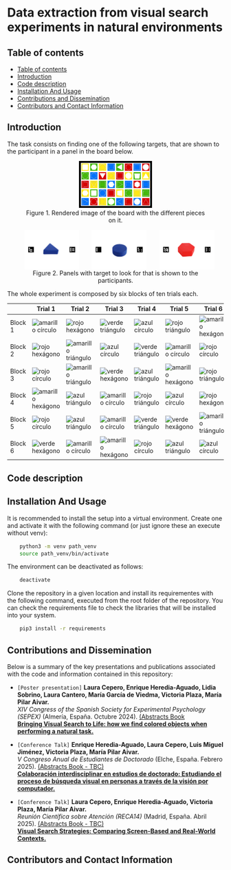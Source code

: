 <h1>Data extraction from visual search experiments in natural environments</h1>

## Table of contents
- [Table of contents](#table-of-contents)
- [Introduction](#introduction)
- [Code description](#code-description)
- [Installation And Usage](#installation-and-usage)
- [Contributions and Dissemination](#contributions-and-dissemination)
- [Contributors and Contact Information](#contributors-and-contact-information)

## Introduction

The task consists on finding one of the following targets, that are shown to the participant in a panel in the board below.

<div align="center"><figure>
  <img src="./media/TableroSinBordes.png" width="40%" />
  <figcaption>Figure 1. Rendered image of the board with the different pieces on it.</figcaption>
</figure></div>

<div align="center"><figure>
<div style="display: flex; gap: 30px;">
  <img src="./media/documentation/targets_carousel.gif" width="30%" />
  <img src="./media/documentation/targets_carousel_2.gif" width="30%" />
  <img src="./media/documentation/targets_carousel_3.gif" width="30%" />
</div>  <figcaption>Figure 2. Panels with target to look for that is shown to the participants.</figcaption>
</figure></div>

The whole experiment is composed by six blocks of ten trials each.



|           | Trial 1 | Trial 2 | Trial 3 | Trial 4 | Trial 5 | Trial 6 | Trial 7 | Trial 8 | Trial 9 | Trial 10 |
|-----------|----------|----------|----------|----------|----------|----------|----------|----------|----------|-----------|
| Block 1  | ![amarillo círculo](media/print_material/Estímulos_Imprimir/7.png) | ![rojo hexágono](media/print_material/Estímulos_Imprimir/3.png) | ![verde triángulo](media/print_material/Estímulos_Imprimir/10.png) | ![azul círculo](media/print_material/Estímulos_Imprimir/1.png) | ![rojo triángulo](media/print_material/Estímulos_Imprimir/5.png) | ![amarillo hexágono](media/print_material/Estímulos_Imprimir/8.png) | ![azul triángulo](media/print_material/Estímulos_Imprimir/2.png) | ![verde hexágono](media/print_material/Estímulos_Imprimir/9.png) | ![amarillo triángulo](media/print_material/Estímulos_Imprimir/6.png) | ![rojo círculo](media/print_material/Estímulos_Imprimir/4.png) |
| Block 2  | ![rojo hexágono](media/print_material/Estímulos_Imprimir/3.png) | ![amarillo triángulo](media/print_material/Estímulos_Imprimir/6.png) | ![azul círculo](media/print_material/Estímulos_Imprimir/1.png) | ![verde triángulo](media/print_material/Estímulos_Imprimir/10.png) | ![amarillo círculo](media/print_material/Estímulos_Imprimir/7.png) | ![rojo círculo](media/print_material/Estímulos_Imprimir/4.png) | ![azul triángulo](media/print_material/Estímulos_Imprimir/2.png) | ![amarillo hexágono](media/print_material/Estímulos_Imprimir/8.png) | ![rojo triángulo](media/print_material/Estímulos_Imprimir/5.png) | ![verde triángulo](media/print_material/Estímulos_Imprimir/10.png) |
| Block 3  | ![rojo círculo](media/print_material/Estímulos_Imprimir/4.png) | ![amarillo triángulo](media/print_material/Estímulos_Imprimir/6.png) | ![verde hexágono](media/print_material/Estímulos_Imprimir/9.png) | ![azul triángulo](media/print_material/Estímulos_Imprimir/2.png) | ![amarillo hexágono](media/print_material/Estímulos_Imprimir/8.png) | ![rojo triángulo](media/print_material/Estímulos_Imprimir/5.png) | ![azul círculo](media/print_material/Estímulos_Imprimir/1.png) | ![verde triángulo](media/print_material/Estímulos_Imprimir/10.png) | ![amarillo círculo](media/print_material/Estímulos_Imprimir/7.png) | ![azul triángulo](media/print_material/Estímulos_Imprimir/2.png) |
| Block 4  | ![amarillo hexágono](media/print_material/Estímulos_Imprimir/8.png) | ![azul triángulo](media/print_material/Estímulos_Imprimir/2.png) | ![amarillo círculo](media/print_material/Estímulos_Imprimir/7.png) | ![rojo triángulo](media/print_material/Estímulos_Imprimir/5.png) | ![azul círculo](media/print_material/Estímulos_Imprimir/1.png) | ![rojo hexágono](media/print_material/Estímulos_Imprimir/3.png) | ![verde triángulo](media/print_material/Estímulos_Imprimir/10.png) | ![azul círculo](media/print_material/Estímulos_Imprimir/1.png) | ![amarillo triángulo](media/print_material/Estímulos_Imprimir/6.png) | ![rojo círculo](media/print_material/Estímulos_Imprimir/4.png) |
| Block 5  | ![rojo círculo](media/print_material/Estímulos_Imprimir/4.png) | ![azul triángulo](media/print_material/Estímulos_Imprimir/2.png) | ![amarillo círculo](media/print_material/Estímulos_Imprimir/7.png) | ![verde triángulo](media/print_material/Estímulos_Imprimir/10.png) | ![verde hexágono](media/print_material/Estímulos_Imprimir/9.png) | ![amarillo triángulo](media/print_material/Estímulos_Imprimir/6.png) | ![azul círculo](media/print_material/Estímulos_Imprimir/1.png) | ![rojo hexágono](media/print_material/Estímulos_Imprimir/3.png) | ![rojo triángulo](media/print_material/Estímulos_Imprimir/5.png) | ![amarillo círculo](media/print_material/Estímulos_Imprimir/7.png) |
| Block 6  | ![verde hexágono](media/print_material/Estímulos_Imprimir/9.png) | ![amarillo círculo](media/print_material/Estímulos_Imprimir/7.png) | ![amarillo hexágono](media/print_material/Estímulos_Imprimir/8.png) | ![rojo círculo](media/print_material/Estímulos_Imprimir/4.png) | ![azul triángulo](media/print_material/Estímulos_Imprimir/2.png) | ![azul círculo](media/print_material/Estímulos_Imprimir/1.png) | ![verde triángulo](media/print_material/Estímulos_Imprimir/10.png) | ![amarillo círculo](media/print_material/Estímulos_Imprimir/7.png) | ![rojo triángulo](media/print_material/Estímulos_Imprimir/5.png) | ![rojo hexágono](media/print_material/Estímulos_Imprimir/3.png) |


## Code description

## Installation And Usage

It is recommended to install the setup into a virtual environment. Create one and activate it with the following command (or just ignore these an execute without venv):

```sh
    python3 -m venv path_venv
    source path_venv/bin/activate
```

The environment can be deactivated as follows:
```sh
    deactivate
```

Clone the repository in a given location and install its requirementes with the following command, executed from the root folder of the repository. You can check the requirements file to check the libraries that will be installed into your system.

```sh
    pip3 install -r requirements
```


## Contributions and Dissemination

Below is a summary of the key presentations and publications associated with the code and information contained in this repository:

- `[Poster presentation]` **Laura Cepero, Enrique Heredia-Aguado, Lidia Sobrino, Laura Cantero, María García de Viedma, Victoria Plaza, María Pilar Aivar.**  
  *XIV Congress of the Spanish Society for Experimental Psychology (SEPEX)* (Almería, España. Octubre 2024). [(Abstracts Book ](https://www.sepex24.com/es/_files/ugd/5182f6_b112e823d83243949557d760e3eb534c.pdf?index=true)   
  [**Bringing Visual Search to Life: how we find colored objects when performing a natural task.**](https://www.researchgate.net/publication/395732728_Bringing_Visual_Search_to_Life_how_we_find_colored_objects_when_performing_a_natural_task)
  

- `[Conference Talk]` **Enrique Heredia-Aguado, Laura Cepero, Luis Miguel Jiménez, Victoria Plaza, María Pilar Aivar.**  
  *V Congreso Anual de Estudiantes de Doctorado* (Elche, España. Febrero 2025).  [(Abstracts Book - TBC)]()   
  [**Colaboración interdisciplinar en estudios de doctorado: Estudiando el proceso de búsqueda visual en personas a través de la visión por computador.**](https://www.researchgate.net/publication/390364612_Colaboracion_interdisciplinar_en_estudios_de_doctorado_Estudiando_el_proceso_de_busqueda_visual_en_personas_a_traves_de_la_vision_por_computador)

- `[Conference Talk]` **Laura Cepero, Enrique Heredia-Aguado, Victoria Plaza, María Pilar Aivar.**  
  *Reunión Científica sobre Atención (RECA14)* (Madrid, España. Abril 2025). [(Abstracts Book - TBC)]()   
  [**Visual Search Strategies: Comparing Screen-Based and Real-World Contexts.**](https://www.researchgate.net/publication/396733528_Visual_Search_Strategies_Comparing_Screen-Based_and_Real-World_Contexts)



## Contributors and Contact Information